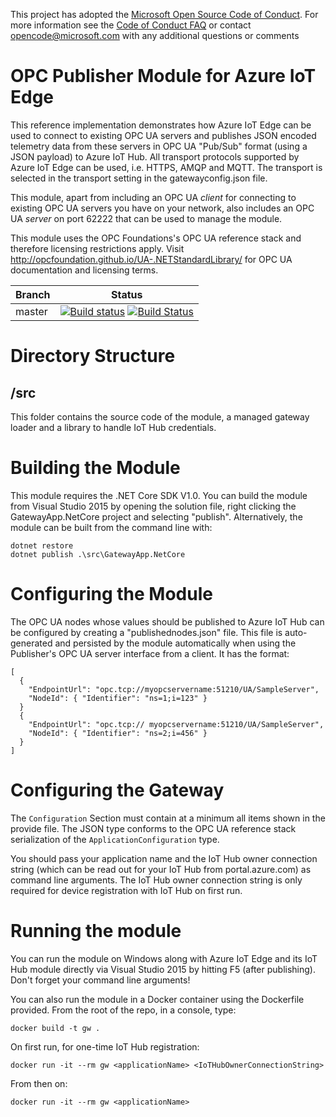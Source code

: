 This project has adopted the [Microsoft Open Source Code of Conduct](https://opensource.microsoft.com/codeofconduct/). For more information see the [Code of Conduct FAQ](https://opensource.microsoft.com/codeofconduct/faq/) or contact [opencode@microsoft.com](mailto:opencode@microsoft.com) with any additional questions or comments

# OPC Publisher Module for Azure IoT Edge
This reference implementation demonstrates how Azure IoT Edge can be used to connect to existing OPC UA servers and publishes JSON encoded telemetry data from these servers in OPC UA "Pub/Sub" format (using a JSON payload) to Azure IoT Hub. All transport protocols supported by Azure IoT Edge can be used, i.e. HTTPS, AMQP and MQTT. The transport is selected in the transport setting in the gatewayconfig.json file.

This module, apart from including an OPC UA *client* for connecting to existing OPC UA servers you have on your network, also includes an OPC UA *server* on port 62222 that can be used to manage the module.

This module uses the OPC Foundations's OPC UA reference stack and therefore licensing restrictions apply. Visit http://opcfoundation.github.io/UA-.NETStandardLibrary/ for OPC UA documentation and licensing terms.

|Branch|Status|
|------|-------------|
|master|[![Build status](https://ci.appveyor.com/api/projects/status/6t7ru6ow7t9uv74r/branch/master?svg=true)](https://ci.appveyor.com/project/marcschier/iot-gateway-opc-ua-r4ba5/branch/master) [![Build Status](https://travis-ci.org/Azure/iot-gateway-opc-ua.svg?branch=master)](https://travis-ci.org/Azure/iot-gateway-opc-ua)|

# Directory Structure

## /src
This folder contains the source code of the module, a managed gateway loader and a library to handle IoT Hub credentials.

# Building the Module

This module requires the .NET Core SDK V1.0. You can build the module from Visual Studio 2015 by opening the solution file, right clicking the GatewayApp.NetCore project and selecting "publish". Alternatively, the module can be built from the command line with:
```
dotnet restore
dotnet publish .\src\GatewayApp.NetCore
```
# Configuring the Module
The OPC UA nodes whose values should be published to Azure IoT Hub can be configured by creating a "publishednodes.json" file. This file is auto-generated and persisted by the module automatically when using the Publisher's OPC UA server interface from a client. It has the format:
```
[
  {
    "EndpointUrl": "opc.tcp://myopcservername:51210/UA/SampleServer",
    "NodeId": { "Identifier": "ns=1;i=123" }
  }
  {
    "EndpointUrl": "opc.tcp:// myopcservername:51210/UA/SampleServer",
    "NodeId": { "Identifier": "ns=2;i=456" }
  }
]
```

# Configuring the Gateway
The ```Configuration``` Section must contain at a minimum all items shown in the provide file. The JSON type conforms to the OPC UA reference stack serialization of the ```ApplicationConfiguration``` type.  

You should pass your application name and the IoT Hub owner connection string (which can be read out for your IoT Hub from portal.azure.com) as command line arguments. The IoT Hub owner connection string is only required for device registration with IoT Hub on first run.

# Running the module

You can run the module on Windows along with Azure IoT Edge and its IoT Hub module directly via Visual Studio 2015 by hitting F5 (after publishing). Don't forget your command line arguments!

You can also run the module in a Docker container using the Dockerfile provided. From the root of the repo, in a console, type:

```docker build -t gw .```

On first run, for one-time IoT Hub registration:

```docker run -it --rm gw <applicationName> <IoTHubOwnerConnectionString>```

From then on:

```docker run -it --rm gw <applicationName>```
